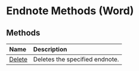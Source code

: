 
# Endnote Methods (Word)

## Methods



|**Name**|**Description**|
|:-----|:-----|
|[Delete](dd538636-701d-8d03-7c32-a6a9a73235b6.md)|Deletes the specified endnote.|
